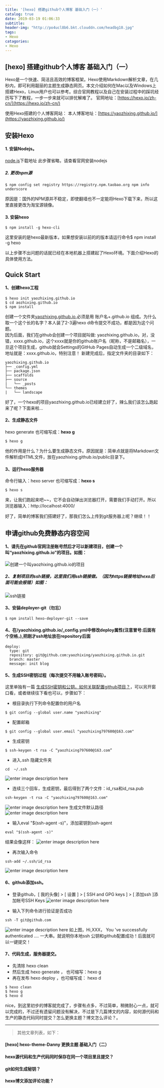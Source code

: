 ```yaml
---
title: '[hexo] 搭建github个人博客 基础入门（一）'
catalog: true
date: 2019-03-19 01:06:33
subtitle:
header-img: "http://po4ucl8b6.bkt.clouddn.com/headbg10.jpg"
tags:
- Hexo
catagories:
- Hexo
---
```

## [hexo] 搭建github个人博客 基础入门（一）
Hexo是一个快速、简洁且高效的博客框架。Hexo使用Markdown解析文章，在几秒内，即可利用靓丽的主题生成静态网页。本文介绍如何在Mac以及Windows上搭建Hexo，Linux用户也可以参考。综合官网教程以及自己在安装过程中的踩坑经历写下了教程，一步一步来就可以排忧解难了。
官网地址：[https://hexo.io/zh-cn/](https://hexo.io/zh-cn/)

使用Hexo搭建的个人博客网站：
本人博客地址：[https://yaozhixing.github.io/](https://yaozhixing.github.io/)
<!--more-->
## 安装Hexo
#### 1. 安装Nodejs。
[node.js](https://link.jianshu.com?t=https://nodejs.org/en/)下载地址 此步骤省略，请查看官网安装nodejs
##### 2. 更改npm源

```
$ npm config set registry https://registry.npm.taobao.org npm info underscore
```
原因是：国外的NPM源并不稳定，即使翻墙也不一定能将Hexo下载下来，所以这里直接更改为淘宝源镜像。
#### 3. 安装hexo
```
$ npm install -g hexo-cli
```
这里安装的是hexo最新版本，如果想安装以前的的版本请运行命令$ npm install -g hexo<br>

以上步骤不出问题的话就已经在本地机器上搭建起了Hexo环境。下面介绍Hexo的具体使用方法。

## Quick Start
#### 1、创建hexo工程

```
$ hexo init yaozhixing.github.io
$ cd aozhixing.github.io
$ npm install
```
创建一个文件夹[yaozhixing.github.io](https://yaozhixing.github.io/),必须是用 账户名+.github.io 组成。为什么取一个这个长的名字？本人装了2-3遍hexo d命令提交不成功，都是因为这个问题。<br>
因为后面，我们在github会创建一个项目就叫做: yaozhixing.github.io，对，没错，xxxx.github.io，这个xxxx就是你的github账户名（昵称，不是邮箱名），一旦这个项目生成，github就会Settings的GitHub Pages自动生成一个二级域名，地址就是：xxxx.github.io，特别注意！
新建完成后，指定文件夹的目录如下：

```
yaozhixing.github.io
├── _config.yml
├── package.json
├── scaffolds
├── source
|   └── _posts
└── themes
|   └── landscape
```
好了，一个hexo的项目yaozhixing.github.io已经建立好了，辣么我们该怎么跑起来了呢？下面来啦…

#### 2、生成静态文件
hexo generate  也可缩写成：**hexo g**

```
$ hexo g
```
他的作用是什么？为什么要生成静态文件。原因就是：简单点就是将Markdown文件解析成HTML文件，放在yaozhixing.github.io/public目录下。

#### 3、运行hexo服务器
命令行输入：hexo server   也可缩写成：**hexo s**

```
$ hexo s
```
来，让我们跑起来吧~~，它不会自动弹出浏览器打开，需要我们手动打开。所以浏览器输入：http://localhost:4000/ <br>

好了，简单的博客我们搭建好了，那我们怎么上传到git服务器上呢？继续！！

## 申请github免费静态内容空间
#### 1、请先在github官网注册账号然后才可以新建项目，创建一个叫“yaozhixing.github.io”的项目。如图：
![创建一个叫yaozhixing.github.io的项目](http://po4ucl8b6.bkt.clouddn.com/post01_01.png)

##### 2、复制项目的ssh链接，这里我们用ssh链接做。（因为https链接地址hexo后面可能会报错）如图：
![ssh链接](http://po4ucl8b6.bkt.clouddn.com/post01_02.png)

#### 3、安装deployer-git（勿忘）

```
$ npm install hexo-deployer-git --save
```
#### 4、在/yaozhixing.github.io/_config.yml中修改deploy属性(注意冒号:后面有个空格，),把刚才ssh地址放在repository后面

```
deploy:
  type: git
  repository: git@github.com:yaozhixing/yaozhixing.github.io.git
  branch: master
  message: init blog
```

#### 5、生成SSH密钥过程（每次提交不用输入账号密码）。
这里单独有一篇 [生成SSH密钥和公钥，如何关联配置github项目？](https://yaozhixing.github.io/article/git-生成SSH密钥和公钥，如何关联配置github项目？/)，可以另开窗口看，或者继续往下看也可以，步骤如下：

- 根目录执行下列命令配置你的用户名
```
$ git config --global user.name "yaozhixing" 
```

- 配置邮箱
```
$ git config --global user.email "yaozhixing797600@163.com" 
```

- 生成密钥

```
$ ssh-keygen -t rsa -C “yaozhixing797600@163.com” 
```

- 进入.ssh 隐藏文件夹

```
cd  ~/.ssh
```
![enter image description here](http://po4ucl8b6.bkt.clouddn.com/post01_ssh01.png)
- 连续三个回车，生成密钥，最后得到了两个文件：id_rsa和id_rsa.pub
```
ssh-keygen -t rsa -C "yaozhixing797600@163.com"
```
![enter image description here](http://po4ucl8b6.bkt.clouddn.com/post01_ssh02.png)
生成文件默认路径
![enter image description here](http://po4ucl8b6.bkt.clouddn.com/post01_ssh02_01.png)

- 输入eval "$(ssh-agent -s)"，添加密钥到ssh-agent
```
eval "$(ssh-agent -s)"
```
结果会像这样：
![enter image description here](http://po4ucl8b6.bkt.clouddn.com/post01_ssh03.png)

- 再次输入命令
```
ssh-add ~/.ssh/id_rsa
```
![enter image description here](http://po4ucl8b6.bkt.clouddn.com/post01_ssh04.png)

#### 6、github添加ssh。
- 登录github，[ 我的头像] > [ 设置 ] > [ SSH and GPG keys ] > [ 添加ssh ]添加帐号SSH Keys
![enter image description here](http://po4ucl8b6.bkt.clouddn.com/post01_ssh05.png)

- 输入下列命令进行验证是否成功
```
ssh -T git@github.com
```
![enter image description here](http://po4ucl8b6.bkt.clouddn.com/post01_ssh06.png)
如上图，Hi,XXX， You 've successfully authenticated .... 一大串。就说明你本地ssh 公钥和github配置成功！后面就可以一键提交！

#### 7、代码生成，服务器提交。

- 先清除 hexo clean
- 然后生成 hexo generate ， 也可缩写：hexo g
- 再在发布 hexo deploy ，也可缩写成： hexo d

```
$ hexo clean
$ hexo g
$ hexo d
```

nice，到这里初步的博客就完成了，步骤有点多，不过简单，稍微耐心一点，就可以完成的，不过还有遗留问题没有解决，不过是下几篇博文的内容，如何源代码和生产的静态代码同时提交？怎么更换主题？博文怎么评论？。


----------

> 其他文章列表，如下：

#### [hexo] hexo-theme-Danny 更换主题 基础入门（二）
#### hexo源代码和生产代码同时保存在同一个项目里且提交？
#### git如何生成秘钥？
#### hexo博文添加评论功能？